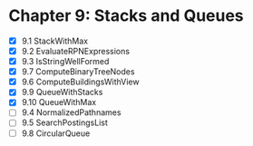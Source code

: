 # Chapter 9: Stacks and Queues

- [x] 9.1 StackWithMax
- [x] 9.2 EvaluateRPNExpressions
- [x] 9.3 IsStringWellFormed
- [x] 9.7 ComputeBinaryTreeNodes
- [x] 9.6 ComputeBuildingsWithView
- [x] 9.9 QueueWithStacks
- [x] 9.10 QueueWithMax
- [ ] 9.4 NormalizedPathnames
- [ ] 9.5 SearchPostingsList
- [ ] 9.8 CircularQueue
